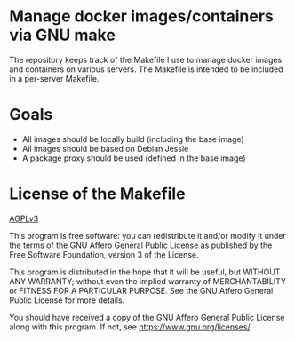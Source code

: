 # Manage docker images/containers via GNU make

The repository keeps track of the Makefile I use to manage docker images and containers on various servers.
The Makefile is intended to be included in a per-server Makefile.

# Goals
* All images should be locally build (including the base image)
* All images should be based on Debian Jessie
* A package proxy should be used (defined in the base image)

# License of the Makefile
[AGPLv3](https://www.gnu.org/licenses/agpl-3.0.html)

This program is free software: you can redistribute it and/or modify
it under the terms of the GNU Affero General Public License as
published by the Free Software Foundation, version 3 of the
License.

This program is distributed in the hope that it will be useful,
but WITHOUT ANY WARRANTY; without even the implied warranty of
MERCHANTABILITY or FITNESS FOR A PARTICULAR PURPOSE.  See the
GNU Affero General Public License for more details.

You should have received a copy of the GNU Affero General Public License
along with this program.  If not, see <https://www.gnu.org/licenses/>.
